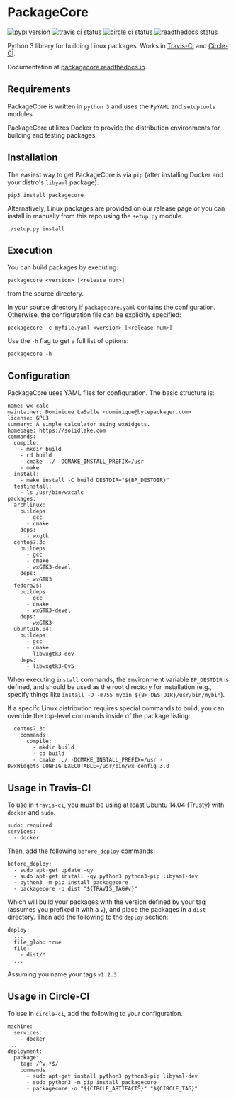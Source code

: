 PackageCore
===========

[![pypi version](https://badge.fury.io/py/packagecore.svg)](https://pypi.python.org/pypi/packagecore)
[![travis ci status](https://travis-ci.org/BytePackager/packagecore.svg?branch=master)](https://travis-ci.org/BytePackager/packagecore)
[![circle ci status](https://circleci.com/gh/BytePackager/packagecore/tree/master.svg?style=svg)](https://circleci.com/gh/BytePackager/packagecore)
[![readthedocs status](https://readthedocs.org/projects/packagecore/badge/?version=latest)](http://packagecore.readthedocs.io/en/latest/)

Python 3 library for building Linux packages. Works in [Travis-CI](#travis-ci-usage) and [Circle-CI](#circle-ci-usage).


Documentation at [packagecore.readthedocs.io](https://packagecore.readthedocs.io).


Requirements
------------

PackageCore is written in `python 3` and uses the `PyYAML` and `setuptools`
modules.

PackageCore utilizes Docker to provide the distribution environments
for building and testing packages.



Installation
------------

The easiest way to get PackageCore is via `pip` (after installing Docker and
your distro's `libyaml` package).

```
pip3 install packagecore
```

Alternatively, Linux packages are provided on our release page or you can
install in manually from this repo using the `setup.py` module.

```
./setup.py install
```



Execution
---------

You can build packages by executing:
```
packagecore <version> [<release num>]
```
from the source directory.

In your source directory if `packagecore.yaml` contains the configuration.
Otherwise, the configuration file can be explicitly specified:
```
packagecore -c myfile.yaml <version> [<release num>]
```

Use the `-h` flag to get a full list of options:
```
packagecore -h
```


Configuration
-------------

PackageCore uses YAML files for configuration. The basic structure is:

```
name: wx-calc
maintainer: Dominique LaSalle <dominique@bytepackager.com>
license: GPL3
summary: A simple calculator using wxWidgets.
homepage: https://solidlake.com
commands:
  compile:
    - mkdir build
    - cd build
    - cmake ../ -DCMAKE_INSTALL_PREFIX=/usr
    - make
  install:
    - make install -C build DESTDIR="${BP_DESTDIR}"
  testinstall:
    - ls /usr/bin/wxcalc
packages:
  archlinux:
    buildeps:
      - gcc
      - cmake
    deps:
      - wxgtk
  centos7.3:
    buildeps:
      - gcc
      - cmake
      - wxGTK3-devel
    deps:
      - wxGTK3
  fedora25:
    buildeps:
      - gcc
      - cmake
      - wxGTK3-devel
    deps:
      - wxGTK3
  ubuntu16.04:
    buildeps:
      - gcc
      - cmake
      - libwxgtk3-dev
    deps:
      - libwxgtk3-0v5
```

When executing `install` commands, the environment variable `BP_DESTDIR` is
defined, and should be used as the root directory for installation (e.g.,
specify things like `install -D -m755 mybin ${BP_DESTDIR}/usr/bin/mybin`).

If a specifc Linux distribution requires special commands to build, you can
override the top-level commands inside of the package listing:
```
  centos7.3:
    commands:
      compile:
        - mkdir build
        - cd build
        - cmake ../ -DCMAKE_INSTALL_PREFIX=/usr -DwxWidgets_CONFIG_EXECUTABLE=/usr/bin/wx-config-3.0
```


<a name="travis-ci-usage"></a> Usage in Travis-CI
-------------------------------------------------

To use in `travis-ci`, you must be using at least Ubuntu 14.04 (Trusty) with
`docker` and `sudo`. 

```
sudo: required
services:
  - docker
```

Then, add the following `before_deploy` commands:

```
before_deploy:
  - sudo apt-get update -qy
  - sudo apt-get install -qy python3 python3-pip libyaml-dev
  - python3 -m pip install packagecore
  - packagecore -o dist "${TRAVIS_TAG#v}"
```

Which will build your packages with the version defined by your tag (assumes
you prefixed it with a `v`), and place the packages in a `dist` directory. Then
add the following to the `deploy` section:

```
deploy:
  ...
  file_glob: true
  file:
    - dist/*
  ...
```

Assuming you name your tags `v1.2.3`


<a name="circle-ci-usage"></a>Usage in Circle-CI
------------------------------------------------

To use in `circle-ci`, add the following to your configuration.

```
machine:
  services:
    - docker
...
deployment:
  package:
    tag: /^v.*$/
    commands:
      - sudo apt-get install python3 python3-pip libyaml-dev
      - sudo python3 -m pip install packagecore
      - packagecore -o "${CIRCLE_ARTIFACTS}" "${CIRCLE_TAG}"
```
